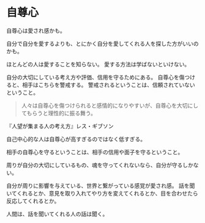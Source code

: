 # 自尊心

自尊心は愛され感かも。

自分で自分を愛するよりも、とにかく自分を愛してくれる人を探した方がいいのかも。

ほとんどの人は愛することを知らない。
愛する方法は学ばないといけない。

自分の大切にしている考え方や評価、信用を守るためにある。
自尊心を傷つけると、相手はこちらを警戒する。
警戒されるということは、信頼されていないということ。

> 人々は自尊心を傷つけられると感情的になりやすいが、自尊心を大切にしてもらうと理性的に振る舞う。

『人望が集まる人の考え方』レス・ギブソン

自己中心的な人は自尊心が高すぎるのではなく低すぎる。

相手の自尊心を守るということは、相手の信用や面子を守るということ。

周りが自分の大切にしているもの、魂を守ってくれないなら、自分が守るしかない。

自分が周りに影響を与えている、世界と繋がっている感覚が愛され感。
話を聞いてくれるとか、意見を取り入れてやり方を変えてくれるとか、目を合わせたら反応してくれるとか。

人間は、話を聞いてくれる人の話は聞く。
